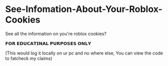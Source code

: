 # See-Infomation-About-Your-Roblox-Cookies
See all the information on you're roblox cookies? 

𝗙𝗢𝗥 𝗘𝗗𝗨𝗖𝗔𝗧𝗜𝗡𝗔𝗟 𝗣𝗨𝗥𝗣𝗢𝗦𝗘𝗦 𝗢𝗡𝗟𝗬

(This would log it locally on ur pc and no where else, You can view the code to fatcheck my claims)
